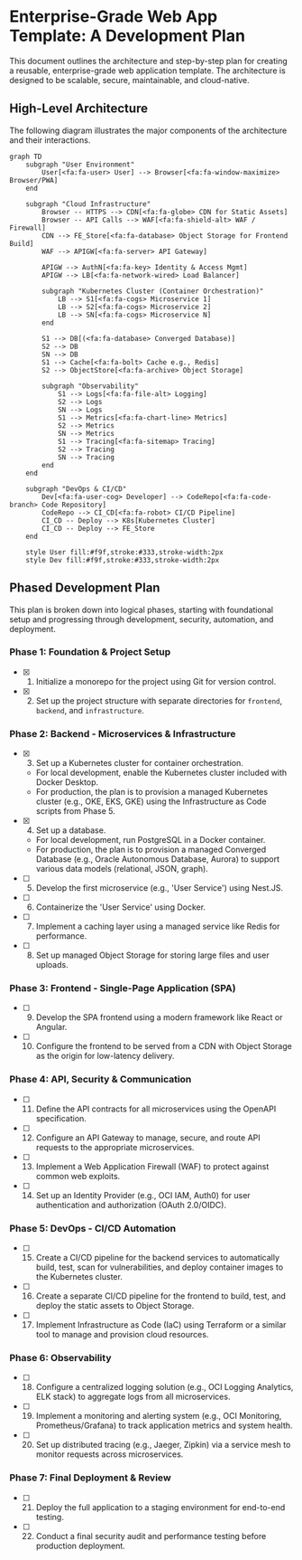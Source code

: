 # Enterprise-Grade Web App Template: A Development Plan

This document outlines the architecture and step-by-step plan for creating a reusable, enterprise-grade web application template. The architecture is designed to be scalable, secure, maintainable, and cloud-native.

## High-Level Architecture

The following diagram illustrates the major components of the architecture and their interactions.

```mermaid
graph TD
    subgraph "User Environment"
        User[<fa:fa-user> User] --> Browser[<fa:fa-window-maximize> Browser/PWA]
    end

    subgraph "Cloud Infrastructure"
        Browser -- HTTPS --> CDN[<fa:fa-globe> CDN for Static Assets]
        Browser -- API Calls --> WAF[<fa:fa-shield-alt> WAF / Firewall]
        CDN --> FE_Store[<fa:fa-database> Object Storage for Frontend Build]
        WAF --> APIGW[<fa:fa-server> API Gateway]
        
        APIGW --> AuthN[<fa:fa-key> Identity & Access Mgmt]
        APIGW --> LB[<fa:fa-network-wired> Load Balancer]

        subgraph "Kubernetes Cluster (Container Orchestration)"
            LB --> S1[<fa:fa-cogs> Microservice 1]
            LB --> S2[<fa:fa-cogs> Microservice 2]
            LB --> SN[<fa:fa-cogs> Microservice N]
        end

        S1 --> DB[(<fa:fa-database> Converged Database)]
        S2 --> DB
        SN --> DB
        S1 --> Cache[<fa:fa-bolt> Cache e.g., Redis]
        S2 --> ObjectStore[<fa:fa-archive> Object Storage]

        subgraph "Observability"
            S1 --> Logs[<fa:fa-file-alt> Logging]
            S2 --> Logs
            SN --> Logs
            S1 --> Metrics[<fa:fa-chart-line> Metrics]
            S2 --> Metrics
            SN --> Metrics
            S1 --> Tracing[<fa:fa-sitemap> Tracing]
            S2 --> Tracing
            SN --> Tracing
        end
    end

    subgraph "DevOps & CI/CD"
        Dev[<fa:fa-user-cog> Developer] --> CodeRepo[<fa:fa-code-branch> Code Repository]
        CodeRepo --> CI_CD[<fa:fa-robot> CI/CD Pipeline]
        CI_CD -- Deploy --> K8s[Kubernetes Cluster]
        CI_CD -- Deploy --> FE_Store
    end

    style User fill:#f9f,stroke:#333,stroke-width:2px
    style Dev fill:#f9f,stroke:#333,stroke-width:2px
```

## Phased Development Plan

This plan is broken down into logical phases, starting with foundational setup and progressing through development, security, automation, and deployment.

### Phase 1: Foundation & Project Setup
- [x] 1. Initialize a monorepo for the project using Git for version control.
- [x] 2. Set up the project structure with separate directories for `frontend`, `backend`, and `infrastructure`.

### Phase 2: Backend - Microservices & Infrastructure
- [x] 3. Set up a Kubernetes cluster for container orchestration.
  - For local development, enable the Kubernetes cluster included with Docker Desktop.
  - For production, the plan is to provision a managed Kubernetes cluster (e.g., OKE, EKS, GKE) using the Infrastructure as Code scripts from Phase 5.
- [x] 4. Set up a database.
  - For local development, run PostgreSQL in a Docker container.
  - For production, the plan is to provision a managed Converged Database (e.g., Oracle Autonomous Database, Aurora) to support various data models (relational, JSON, graph).
- [ ] 5. Develop the first microservice (e.g., 'User Service') using Nest.JS.
- [ ] 6. Containerize the 'User Service' using Docker.
- [ ] 7. Implement a caching layer using a managed service like Redis for performance.
- [ ] 8. Set up managed Object Storage for storing large files and user uploads.

### Phase 3: Frontend - Single-Page Application (SPA)
- [ ] 9. Develop the SPA frontend using a modern framework like React or Angular.
- [ ] 10. Configure the frontend to be served from a CDN with Object Storage as the origin for low-latency delivery.

### Phase 4: API, Security & Communication
- [ ] 11. Define the API contracts for all microservices using the OpenAPI specification.
- [ ] 12. Configure an API Gateway to manage, secure, and route API requests to the appropriate microservices.
- [ ] 13. Implement a Web Application Firewall (WAF) to protect against common web exploits.
- [ ] 14. Set up an Identity Provider (e.g., OCI IAM, Auth0) for user authentication and authorization (OAuth 2.0/OIDC).

### Phase 5: DevOps - CI/CD Automation
- [ ] 15. Create a CI/CD pipeline for the backend services to automatically build, test, scan for vulnerabilities, and deploy container images to the Kubernetes cluster.
- [ ] 16. Create a separate CI/CD pipeline for the frontend to build, test, and deploy the static assets to Object Storage.
- [ ] 17. Implement Infrastructure as Code (IaC) using Terraform or a similar tool to manage and provision cloud resources.

### Phase 6: Observability
- [ ] 18. Configure a centralized logging solution (e.g., OCI Logging Analytics, ELK stack) to aggregate logs from all microservices.
- [ ] 19. Implement a monitoring and alerting system (e.g., OCI Monitoring, Prometheus/Grafana) to track application metrics and system health.
- [ ] 20. Set up distributed tracing (e.g., Jaeger, Zipkin) via a service mesh to monitor requests across microservices.

### Phase 7: Final Deployment & Review
- [ ] 21. Deploy the full application to a staging environment for end-to-end testing.
- [ ] 22. Conduct a final security audit and performance testing before production deployment. 